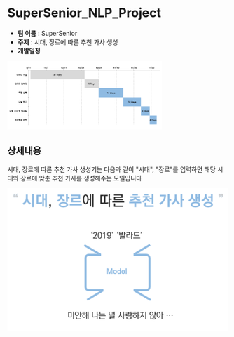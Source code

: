 # SuperSenior_NLP_Project

- __팀 이름__ : SuperSenior
-  __주제__ : 시대, 장르에 따른 추천 가사 생성
- __개발일정__
<img src="./Documents/src/schedule.PNG" width="70%">

## 상세내용

시대, 장르에 따른 추천 가사 생성기는 다음과 같이 "시대", "장르"를 입력하면 해당 시대와 장르에 맞춘 추천 가사를 생성해주는 모델입니다


![picture1.PNG](./Documents/src/picture1.PNG)
